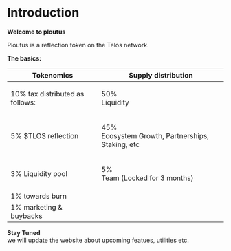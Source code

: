 # Introduction

**Welcome to ploutus**

Ploutus is a reflection token on the Telos network.

**The basics:**

| **Tokenomics**                  | **Supply distribution**                                    |
| ------------------------------- | ---------------------------------------------------------- |
| 10% tax distributed as follows: | <p>50%<br>Liquidity</p>                                    |
|  5% $TLOS reflection            | <p>45%<br>Ecosystem Growth, Partnerships, Staking, etc</p> |
|  3% Liquidity pool              | <p>5%<br>Team (Locked for 3 months)</p>                    |
|  1% towards burn                |                                                            |
|  1% marketing & buybacks        |                                                            |


**Stay Tuned**  
we will update the website about upcoming featues, utilities etc.
